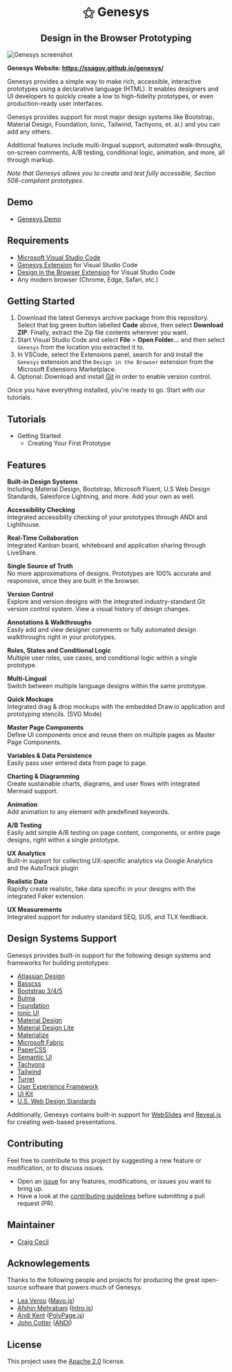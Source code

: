 <h1 align="center">&#9885; Genesys</h1>
<h2 align="center">Design in the Browser Prototyping</h2>

![Genesys screenshot](genesys-screenshot.png)

**Genesys Website: https://ssagov.github.io/genesys/**

Genesys provides a simple way to make rich, accessible, interactive prototypes using a declarative language (HTML). It enables designers and UI developers to quickly create a low to high-fidelity prototypes, or even production-ready user interfaces. 

Genesys provides support for most major design systems like Bootstrap, Material Design, Foundation, Ionic, Tailwind, Tachyons, et. al.) and you can add any others. 

Additional features include multi-lingual support, automated walk-throughs, on-screen comments, A/B testing, conditional logic, animation, and more, all through markup.

*Note that Genesys allows you to create and test fully accessible, Section 508-compliant prototypes.*

Demo
----

- [Genesys Demo](https://ssagov.github.io/genesys/demo/genesys-demo.html)

Requirements
------------

- [Microsoft Visual Studio Code](https://code.visualstudio.com/)
- [Genesys Extension](https://github.com/SSAgov/genesys-vscode-extension) for Visual Studio Code
- [Design in the Browser Extension](https://github.com/craigcecil/vscode-design-in-browser-pack) for Visual Studio Code
- Any modern browser (Chrome, Edge, Safari, etc.)

Getting Started
---------------

1. Download the latest Genesys archive package from this repository. Select that big green button labelled **Code** above, then select **Download ZIP**. Finally, extract the Zip file contents wherever you want.
2. Start Visual Studio Code and select **File** > **Open Folder...** and then select `Genesys` from the location you extracted it to.
3. In VSCode, select the Extensions panel, search for and install the `Genesys` extension and the `Design in the Browser` extension from the Microsoft Extensions Marketplace.
4. Optional: Download and install [Git](https://git-scm.com/) in order to enable version control.

Once you have everything installed, you're ready to go. Start with our tutorials.

Tutorials
---------

- Getting Started
  - Creating Your First Prototype

Features
--------

**Built-in Design Systems**<br />
Including Material Design, Bootstrap, Microsoft Fluent, U.S Web Design Standards, Salesforce Lightning, and more. Add your own as well.

**Accessibility Checking**<br />
Integrated accessibilty checking of your prototypes through ANDI and Lighthouse.

**Real-Time Collaboration**<br />
Integrated Kanban board, whiteboard and application sharing through LiveShare.

**Single Source of Truth**<br />
No more approximations of designs. Prototypes are 100% accurate and responsive, since they are built in the browser.

**Version Control**<br />
Explore and version designs with the integrated industry-standard Git version control system. View a visual history of design changes.

**Annotations & Walkthroughs**<br />
Easily add and view designer comments or fully automated design walkthroughs right in your prototypes.

**Roles, States and Conditional Logic**<br />
Multiple user roles, use cases, and conditional logic within a single prototype.

**Multi-Lingual**<br />
Switch between multiple language designs within the same prototype.

**Quick Mockups**<br />
Integrated drag & drop mockups with the embedded Draw.io application and prototyping stencils. (SVG Mode)

**Master Page Components**<br />
Define UI components once and reuse them on multiple pages as Master Page Components.

**Variables & Data Persistence**<br />
Easily pass user entered data from page to page.

**Charting & Diagramming**<br />
Create sustainable charts, diagrams, and user flows with integrated Mermaid support.

**Animation**<br />
Add animation to any element with predefined keywords.

**A/B Testing**<br />
Easily add simple A/B testing on page content, components, or entire page designs, right within a single prototype.

**UX Analytics**<br />
Built-in support for collecting UX-specific analytics via Google Analytics and the AutoTrack plugin

**Realistic Data**<br />
Rapidly create realistic, fake data specific in your designs with the integrated Faker extension.

**UX Measurements**<br />
Integrated support for industry standard SEQ, SUS, and TLX feedback.

Design Systems Support
----------------------

Genesys provides built-in support for the following design systems and frameworks for building prototypes:

- [Atlassian Design](https://atlassian.design/)
- [Basscss](http://basscss.com/)
- [Bootstrap 3/4/5](http://getbootstrap.com/)
- [Bulma](http://bulma.io/)
- [Foundation](http://foundation.zurb.com/)
- [Ionic UI](https://ionicframework.com/docs/components)
- [Material Design](https://github.com/material-components/material-components-web)
- [Material Design Lite](https://getmdl.io/)
- [Materialize](http://materializecss.com/)
- [Microsoft Fabric](https://dev.office.com/fabric#/)
- [PaperCSS](https://www.getpapercss.com/)
- [Semantic UI](http://semantic-ui.com/)
- [Tachyons](http://tachyons.io/)
- [Tailwind](https://tailwindcss.com/)
- [Turret](http://turretcss.com/)
- [User Experience Framework](https://github.com/SSAgov/uef-vscode-extension)
- [UI Kit](https://getuikit.com/docs/introduction)
- [U.S. Web Design Standards](https://standards.usa.gov/)

Additionally, Genesys contains built-in support for [WebSlides](https://webslides.tv/#slide=1) and [Reveal.js](https://revealjs.com/) for creating web-based presentations.

Contributing
------------

Feel free to contribute to this project by suggesting a new feature or modification, or to discuss issues.

* Open an [issue](https://github.com/SSAgov/genesys/issues) for any features, modifications, or issues you want to bring up.
* Have a look at the [contributing guidelines](https://github.com/SSAgov/genesys/blob/main/CONTRIBUTING.md) before submitting a pull request (PR).

Maintainer
----------

* [Craig Cecil](https://github.com/CraigCecilSSA)

Acknowlegements
---------------

Thanks to the following people and projects for producing the great open-source software that powers much of Genesys:

* [Lea Verou](https://github.com/LeaVerou) ([Mavo.js](https://github.com/mavoweb/mavo))
* [Afshin Mehrabani](https://github.com/afshinm) ([Intro.js](https://github.com/usablica/intro.js))
* [Andi Kent](https://github.com/andykent) ([PolyPage.js](https://github.com/andykent/polypage))
* [John Cotter](https://github.com/JohnCotterSSA) ([ANDI](https://github.com/SSAgov/ANDI))

License
-------

This project uses the [Apache 2.0](https://github.com/SSAgov/genesys/blob/main/LICENSE.md) license.
